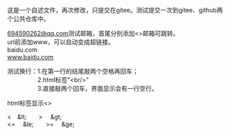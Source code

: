 这是一个自述文件，再次修改，只提交在gitee。测试提交一次到gitee、github两个公共仓库中。

<694590262@qq.com>测试邮箱，首尾分别添加<>邮箱可跳转。  
url前添加www，可以自动变成超链接。  
baidu.com  
www.baidu.com

测试换行：1.在第一行的结尾敲两个空格再回车；  
&emsp;&emsp;&emsp;&emsp;&emsp;2.html标签"&lt;br/&gt;"<br/>
&emsp;&emsp;&emsp;&emsp;&emsp;3.直接敲两个回车，界面显示会有一行空行。

<p>html标签显示<></p>

<span>&lt;&emsp;&amp;lt;&emsp;&emsp;&gt;&emsp;&nbsp;&amp;gt;</span>
<br/>
<span>&lt;=&emsp;&nbsp;&amp;le;&emsp;&emsp;&gt;=&emsp;&nbsp;&amp;ge;</span>